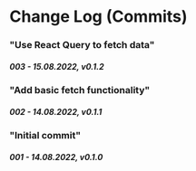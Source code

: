 # Change Log (Commits)

<!--
Major.Minor.Patch:

Major:
- New Feature(s) that break API
- Stable release

Minor:
- New feature
- Feature change
- Feature removal
- Dependencies minor/major update
- Security fix

Patch:
- New content
- Update content
- Content removal
- Dependencies patch update
- Layout improvement
- Performance improvement
-->

<!-- "In this commit I ..." -->

### "Use React Query to fetch data"
##### 003 - 15.08.2022, v0.1.2

### "Add basic fetch functionality"
##### 002 - 14.08.2022, v0.1.1

### "Initial commit"
##### 001 - 14.08.2022, v0.1.0
